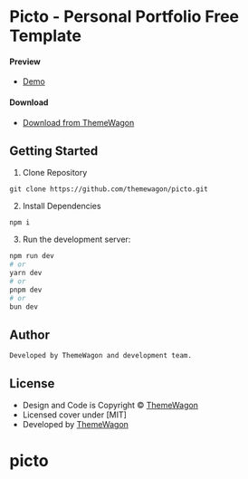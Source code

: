 # Picto - Personal Portfolio Free Template

#### Preview

- [Demo](https://themewagon.github.io/picto/)

#### Download

- [Download from ThemeWagon](https://themewagon.com/themes/picto)

## Getting Started

1. Clone Repository

```
git clone https://github.com/themewagon/picto.git
```

2. Install Dependencies

```
npm i
```

3. Run the development server:

```bash
npm run dev
# or
yarn dev
# or
pnpm dev
# or
bun dev
```

## Author

```
Developed by ThemeWagon and development team.
```

## License

- Design and Code is Copyright &copy; <a href="http://themewagon.com/" target="_blank">ThemeWagon</a>
- Licensed cover under [MIT]
- Developed by <a href="http://themewagon.com/" target="_blank">ThemeWagon</a>
# picto
